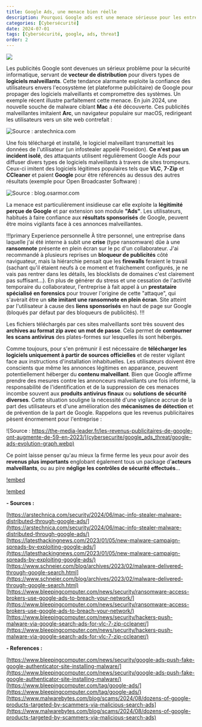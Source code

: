 ```yaml
---
title: Google Ads, une menace bien réelle
description: Pourquoi Google ads est une menace sérieuse pour les entreprises et les particuliers.
categories: [Cybersécurité]
date: 2024-07-01
tags: [Cybersécurité, google, ads, threat]
order: 2
---
```


![](cybersecurite/google_ads_threat/google-ads.webp)

Les publicités Google sont devenues un sérieux problème pour la sécurité informatique, servant de **vecteur de distribution** pour divers types de **logiciels malveillants**.
Cette tendance alarmante exploite la confiance des utilisateurs envers l'ecosystème (et plateforme publicitaire) de Google pour propager des logiciels malveillants et
compromettre des systèmes. Un exemple récent illustre parfaitement cette menace. En juin 2024, une nouvelle souche de malware ciblant **Mac** a été découverte.
Ces publicités malveillantes imitaient **Arc**, un navigateur populaire sur macOS, redirigeant les utilisateurs vers un site web contrefait :  

![Source : arstechnica.com](cybersecurite/google_ads_threat/malicious-google-ad-for-fake-arc-browser.webp)

Une fois téléchargé et installé, le logiciel malveillant transmettait les données de l'utilisateur (un infostealer appelé Poseidon).
**Ce n'est pas un incident isolé**, des attaquants utilisent régulièrement Google Ads pour diffuser divers types de logiciels malveillants à travers de sites trompeurs.
Ceux-ci imitent des logiciels légitimes populaires tels que **VLC**, **7-Zip** et **CCleaner** et paient **Google** pour être référencés au dessus des autres résultats (exemple pour Open Broadcaster Software) :  

![Source : blog.osarmor.com](cybersecurite/google_ads_threat/obs-studio-search-results.webp)

La menace est particulièrement insidieuse car elle exploite la **légitimité perçue de Google** et par extension son module **"Ads"**. Les utilisateurs, habitués à faire confiance aux **résultats sponsorisés** de Google, peuvent être moins vigilants face à ces annonces malveillantes. 

!!!primary Experience personnelle
À titre personnel, une entreprise dans laquelle j'ai été interne à subit une **crise** (type ransomware) dûe à une **ransomnote** présente en plein écran sur le pc d'un collaborateur. J'ai recommandé à plusieurs reprises un **bloqueur de publicités** côté naviguateur, mais la hiérarchie pensait que les **firewalls** feraient le travail (sachant qu'il étaient neufs à ce moment et fraichement configurés, je ne vais pas rentrer dans les détails, les blocklists de domaines c'est clairement pas suffisant...). En plus de générer du stress et une cessation de l'activité temporaire du collaborateur, l'entreprise à fait appel à un **prestataire spécialisé en forensics** pour trouver l'origine de cette "attaque", qui s'avèrait être un **site imitant une ransomnote en plein écran**. Site atteint par l'utilisateur à cause des **liens sponsorisés** en haut de page sur Google (bloqués par défaut par des bloqueurs de publicités).
!!!

Les fichiers téléchargés par ces sites malveillants sont très souvent des **archives au format zip avec un mot de passe**. Cela permet de **contourner les scans antivirus** des plates-formes sur lesquelles ils sont hébergés.  

Comme toujours, pour s'en prémunir il est nécessaire de **télécharger les logiciels uniquement à partir de sources officielles** et de rester vigilant face aux instructions d'installation inhabituelles. Les utilisateurs doivent être conscients que même les annonces légitimes en apparance, peuvent potentiellement héberger du **contenu malveillant**. Bien que Google affirme prendre des mesures contre les annonceurs malveillants une fois informé, la responsabilité de l'identification et de la suppression de ces menaces incombe souvent aux **produits antivirus finaux** ou **solutions de sécurité diverses**. Cette situation souligne la nécessité d'une vigilance accrue de la part des utilisateurs et d'une amélioration des **mécanismes de détection** et de prévention de la part de Google. Rappelons que les revenus publicitaires pèsent énormement pour l'entreprise :  

![Source : https://the-media-leader.fr/les-revenus-publicitaires-de-google-ont-augmente-de-59-en-2023/](cybersecurite/google_ads_threat/google-ads-evolution-graph.webp)

Ce point laisse penser qu'au mieux la firme ferme les yeux pour avoir des **revenus plus importants** englobant également tous un package d'**acteurs malveillants**, ou au pire **néglige les contrôles de sécurité effectués**...  

[!embed](https://youtu.be/c5fAiwVvr6s)
 
[!embed](https://youtu.be/kgckm2DGOOY)

**- Sources :**

[https://arstechnica.com/security/2024/06/mac-info-stealer-malware-distributed-through-google-ads/](https://arstechnica.com/security/2024/06/mac-info-stealer-malware-distributed-through-google-ads/)  
[https://latesthackingnews.com/2023/01/05/new-malware-campaign-spreads-by-exploiting-google-ads/](https://latesthackingnews.com/2023/01/05/new-malware-campaign-spreads-by-exploiting-google-ads/)  
[https://www.schneier.com/blog/archives/2023/02/malware-delivered-through-google-search.html](https://www.schneier.com/blog/archives/2023/02/malware-delivered-through-google-search.html)  
[https://www.bleepingcomputer.com/news/security/ransomware-access-brokers-use-google-ads-to-breach-your-network/](https://www.bleepingcomputer.com/news/security/ransomware-access-brokers-use-google-ads-to-breach-your-network/)  
[https://www.bleepingcomputer.com/news/security/hackers-push-malware-via-google-search-ads-for-vlc-7-zip-ccleaner/](https://www.bleepingcomputer.com/news/security/hackers-push-malware-via-google-search-ads-for-vlc-7-zip-ccleaner/)  

**- References :**

[https://www.bleepingcomputer.com/news/security/google-ads-push-fake-google-authenticator-site-installing-malware/](https://www.bleepingcomputer.com/news/security/google-ads-push-fake-google-authenticator-site-installing-malware/)  
[https://www.bleepingcomputer.com/tag/google-ads/](https://www.bleepingcomputer.com/tag/google-ads/)  
[https://www.malwarebytes.com/blog/scams/2024/08/dozens-of-google-products-targeted-by-scammers-via-malicious-search-ads](https://www.malwarebytes.com/blog/scams/2024/08/dozens-of-google-products-targeted-by-scammers-via-malicious-search-ads)

